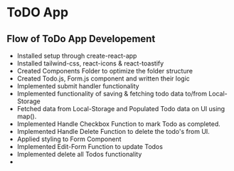 # ToDO App

## Flow of ToDo App Developement
- Installed setup through create-react-app
- Installed tailwind-css, react-icons & react-toastify 
- Created Components Folder to optimize the folder structure
- Created Todo.js, Form.js component and written their logic
- Implemented submit handler functionality
- Implemented functionality of saving & fetching todo data to/from Local-Storage 
- Fetched data from Local-Storage and Populated Todo data on UI using map().
- Implemented Handle Checkbox Function to mark Todo as completed.
- Implemented Handle Delete Function to delete the todo's from UI.
- Applied styling to Form Component
- Implemented Edit-Form Function to update Todos
- Implemented delete all Todos functionality
- 




